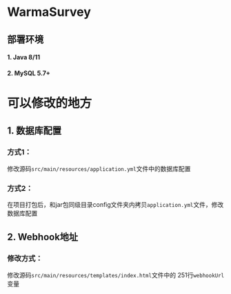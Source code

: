 # WarmaSurvey
## 部署环境
#### 1. Java 8/11
#### 2. MySQL 5.7+

# 可以修改的地方
## 1. 数据库配置
### 方式1：
修改源码`src/main/resources/application.yml`文件中的数据库配置
### 方式2：
在项目打包后，和jar包同级目录config文件夹内拷贝`application.yml`文件，修改数据库配置

## 2. Webhook地址
### 修改方式：
修改源码`src/main/resources/templates/index.html`文件中的 251行`webhookUrl`变量